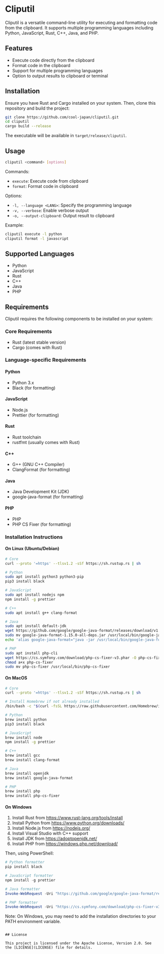 # Cliputil

Cliputil is a versatile command-line utility for executing and formatting code from the clipboard. It supports multiple programming languages including Python, JavaScript, Rust, C++, Java, and PHP.

## Features

- Execute code directly from the clipboard
- Format code in the clipboard
- Support for multiple programming languages
- Option to output results to clipboard or terminal

## Installation

Ensure you have Rust and Cargo installed on your system. Then, clone this repository and build the project:

```bash
git clone https://github.com/cool-japan/cliputil.git
cd cliputil
cargo build --release
```

The executable will be available in `target/release/cliputil`.

## Usage

```bash
cliputil <command> [options]
```

Commands:
- `execute`: Execute code from clipboard
- `format`: Format code in clipboard

Options:
- `-l, --language <LANG>`: Specify the programming language
- `-v, --verbose`: Enable verbose output
- `-o, --output-clipboard`: Output result to clipboard

Example:
```bash
cliputil execute -l python
cliputil format -l javascript
```

## Supported Languages

- Python
- JavaScript
- Rust
- C++
- Java
- PHP

## Requirements

Cliputil requires the following components to be installed on your system:

### Core Requirements
- Rust (latest stable version)
- Cargo (comes with Rust)

### Language-specific Requirements

#### Python
- Python 3.x
- Black (for formatting)

#### JavaScript
- Node.js
- Prettier (for formatting)

#### Rust
- Rust toolchain
- rustfmt (usually comes with Rust)

#### C++
- G++ (GNU C++ Compiler)
- ClangFormat (for formatting)

#### Java
- Java Development Kit (JDK)
- google-java-format (for formatting)

#### PHP
- PHP
- PHP CS Fixer (for formatting)

### Installation Instructions

#### On Linux (Ubuntu/Debian)
```bash
# Core
curl --proto '=https' --tlsv1.2 -sSf https://sh.rustup.rs | sh

# Python
sudo apt install python3 python3-pip
pip3 install black

# JavaScript
sudo apt install nodejs npm
npm install -g prettier

# C++
sudo apt install g++ clang-format

# Java
sudo apt install default-jdk
wget https://github.com/google/google-java-format/releases/download/v1.15.0/google-java-format-1.15.0-all-deps.jar
sudo mv google-java-format-1.15.0-all-deps.jar /usr/local/bin/google-java-format.jar
echo 'alias google-java-format="java -jar /usr/local/bin/google-java-format.jar"' >> ~/.bashrc

# PHP
sudo apt install php-cli
wget https://cs.symfony.com/download/php-cs-fixer-v3.phar -O php-cs-fixer
chmod a+x php-cs-fixer
sudo mv php-cs-fixer /usr/local/bin/php-cs-fixer
```

#### On MacOS
```bash
# Core
curl --proto '=https' --tlsv1.2 -sSf https://sh.rustup.rs | sh

# Install Homebrew if not already installed
/bin/bash -c "$(curl -fsSL https://raw.githubusercontent.com/Homebrew/install/HEAD/install.sh)"

# Python
brew install python
pip3 install black

# JavaScript
brew install node
npm install -g prettier

# C++
brew install gcc
brew install clang-format

# Java
brew install openjdk
brew install google-java-format

# PHP
brew install php
brew install php-cs-fixer
```

#### On Windows
1. Install Rust from https://www.rust-lang.org/tools/install
2. Install Python from https://www.python.org/downloads/
3. Install Node.js from https://nodejs.org/
4. Install Visual Studio with C++ support
5. Install JDK from https://adoptopenjdk.net/
6. Install PHP from https://windows.php.net/download/

Then, using PowerShell:
```powershell
# Python formatter
pip install black

# JavaScript formatter
npm install -g prettier

# Java formatter
Invoke-WebRequest -Uri "https://github.com/google/google-java-format/releases/download/v1.15.0/google-java-format-1.15.0-all-deps.jar" -OutFile "google-java-format.jar"

# PHP formatter
Invoke-WebRequest -Uri "https://cs.symfony.com/download/php-cs-fixer-v3.phar" -OutFile "php-cs-fixer"
```

Note: On Windows, you may need to add the installation directories to your PATH environment variable.
```

## License

This project is licensed under the Apache License, Version 2.0. See the [LICENSE](LICENSE) file for details.
